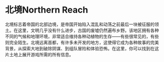 # 北境Northern Reach

北境标志着帝国的北部边境，是帝国开始陷入混乱和动荡之前最后一块被征服的领土。在这里，文明几乎没有什么进步，古国的废墟仍然遍布乡野。该地区拥有各种不同的气候和地理环境，非常适合维持各种动植物的生存——有些很常见的，有些则完全陌生。北境远离首都，有许多未开发的地方，这使得它成为各种故事的完美背景，从探索大地到破除阴谋、到组队冒险和体验恐怖。在这里，你可以找到在这片土地上展开游戏所需的所有信息。